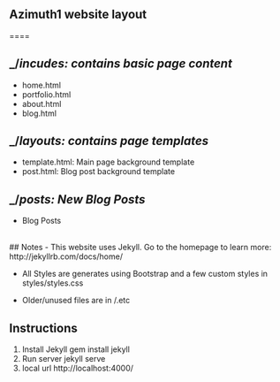 ##  Azimuth1 website layout

====

## _/_incudes: contains basic page content_
- home.html
- portfolio.html
- about.html
- blog.html

## _/_layouts: contains page templates_
- template.html: Main page background template
- post.html: Blog post background template

## _/_posts: New Blog Posts_
- Blog Posts


<br>
##  Notes
- This website uses Jekyll. Go to the homepage to learn more: http://jekyllrb.com/docs/home/

- All Styles are generates using Bootstrap and a few custom styles in styles/styles.css

- Older/unused files are in /.etc

##  Instructions

1. Install Jekyll
  		gem install jekyll
2. Run server
		jekyll serve
3. local url
		http://localhost:4000/
